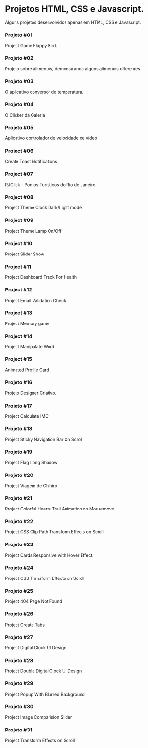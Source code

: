 # Projetos HTML, CSS e Javascript.
Alguns projetos desenvolvidos apenas em HTML, CSS e Javascript.

### Projeto #01
Project Game Flappy Bird.

### Projeto #02
Projeto sobre alimentos, demonstrando alguns alimentos diferentes.

### Projeto #03
O aplicativo conversor de temperatura.

### Projeto #04
O Clicker da Galeria

### Projeto #05
Aplicativo controlador de velocidade de vídeo

### Project #06 
Create Toast Notifications

### Project #07 
RJClick - Pontos Turísticos do Rio de Janeiro

### Project #08 
Project Theme Clock Dark/Light mode.

### Project #09 
Project Theme Lamp On/Off  

### Project #10 
Project Slider Show 

### Project #11
Project Dashboard Track For Health 

### Project #12
Project Email Validation Check

### Project #13
Project Memory game

### Project #14
Project Manipulate Word

### Project #15
Animated Profile Card

### Projeto #16
Projeto Designer Criativo.

### Projeto #17
Project Calculate IMC.

### Projeto #18
Project Sticky Navigation Bar On Scroll

### Projeto #19
Project Flag Long Shadow

### Projeto #20
Project Viagem de Chihiro

### Projeto #21
Project Colorful Hearts Trail Animation on Mousemove

### Projeto #22
Project CSS Clip Path Transform Effects on Scroll

### Projeto #23
Project Cards Responsive with Hover Effect.

### Projeto #24
Project CSS Transform Effects on Scroll

### Projeto #25
Project 404 Page Not Found

### Projeto #26
Project Create Tabs

### Projeto #27
Project Digital Clock UI Design

### Projeto #28
Project Double Digital Clock UI Design

### Projeto #29
Project Popup With Blurred Background

### Projeto #30
Project Image Comparision Slider 

### Projeto #31
Project Transform Effects on Scroll